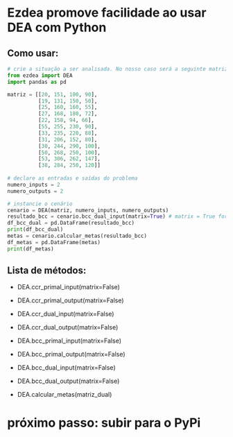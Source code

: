 # Ezdea promove facilidade ao usar DEA com Python

## Como usar:

```python
# crie a situação a ser analisada. No nosso caso será a seguinte matriz:
from ezdea import DEA
import pandas as pd

matriz = [[20, 151, 100, 90],
          [19, 131, 150, 50],
          [25, 160, 160, 55],
          [27, 168, 180, 72],
          [22, 158, 94, 66],
          [55, 255, 230, 90],
          [33, 235, 220, 88],
          [31, 206, 152, 80],
          [30, 244, 290, 100],
          [50, 268, 250, 100],
          [53, 306, 262, 147],
          [38, 284, 250, 120]]
          
# declare as entradas e saídas do problema
numero_inputs = 2
numero_outputs = 2

# instancie o cenário
cenario = DEA(matriz, numero_inputs, numero_outputs)
resultado_bcc = cenario.bcc_dual_input(matrix=True) # matrix = True força que o retorno seja matriz e não json
df_bcc_dual = pd.DataFrame(resultado_bcc)
print(df_bcc_dual)
metas = cenario.calcular_metas(resultado_bcc)
df_metas = pd.DataFrame(metas)
print(df_metas)

```

## Lista de métodos:

* DEA.ccr_primal_input(matrix=False)

* DEA.ccr_primal_output(matrix=False)

* DEA.ccr_dual_input(matrix=False)

* DEA.ccr_dual_output(matrix=False)

* DEA.bcc_primal_input(matrix=False)

* DEA.bcc_primal_output(matrix=False)

* DEA.bcc_dual_input(matrix=False)

* DEA.bcc_dual_output(matrix=False)

* DEA.calcular_metas(matriz_dual)

# próximo passo: subir para o PyPi
